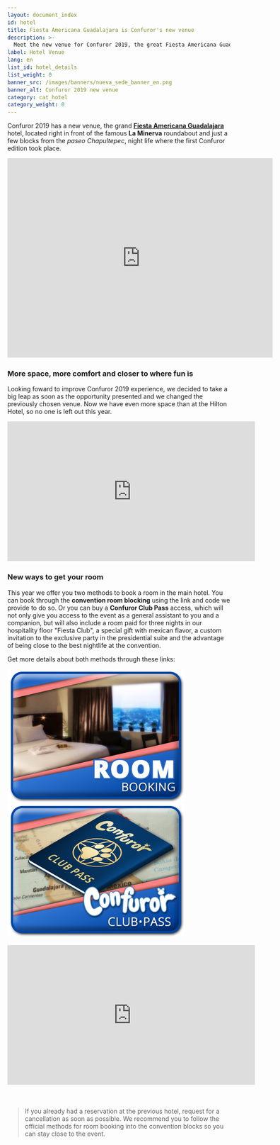 ```yaml
---
layout: document_index
id: hotel
title: Fiesta Americana Guadalajara is Confuror's new venue
description: >-
  Meet the new venue for Confuror 2019, the great Fiesta Americana Guadalajara. Keep reading to know more.
label: Hotel Venue
lang: en
list_id: hotel_details
list_weight: 0
banner_src: /images/banners/nueva_sede_banner_en.png
banner_alt: Confuror 2019 new venue
category: cat_hotel
category_weight: 0
---
```


Confuror 2019 has a new venue, the grand [**Fiesta Americana Guadalajara**](https://www.fiestamericana.com/web/fiesta-americana-guadalajara) hotel, located right in front of the famous **La Minerva** roundabout and just a few blocks from the _paseo Chapultepec_, night life where the first Confuror edition took place.

<div class="container text-center">
<iframe src="https://www.google.com/maps/embed?pb=!1m18!1m12!1m3!1d3732.902335815756!2d-103.39141904932883!3d20.673551986124092!2m3!1f0!2f0!3f0!3m2!1i1024!2i768!4f13.1!3m3!1m2!1s0x8428ae71e6b99a17%3A0x5185c5481c56db17!2sFiesta+Americana+Guadalajara!5e0!3m2!1ses-419!2smx!4v1545375492051" width="600" height="450" frameborder="0" style="border:0" allowfullscreen></iframe>
</div>

### More space, more comfort and closer to where fun is

Looking foward to improve Confuror 2019 experience, we decided to take a big leap as soon as the opportunity presented and we changed the previously chosen venue. Now we have even more space than at the Hilton Hotel, so no one is left out this year.

<div class="container text-center">
<iframe width="560" height="315" src="https://www.youtube.com/embed/n1m5c2YWOEU" frameborder="0" allow="accelerometer; autoplay; encrypted-media; gyroscope; picture-in-picture" allowfullscreen></iframe>
</div>

### New ways to get your room

This year we offer you two methods to book a room in the main hotel. You can book through the **convention room blocking** using the link and code we provide to do so. Or you can buy a **Confuror Club Pass** access, which will not only give you access to the event as a general assistant to you and a companion, but will also include a room paid for three nights in our hospitality floor "Fiesta Club", a special gift with mexican flavor, a custom invitation to the exclusive party in the presidential suite and the advantage of being close to the best nightlife at the convention.

Get more details about both methods through these links:

<div class="container">
  <div class="row">
    <div class="col-md-6">
      <a href="/en/hotel/booking/"><img class="img-fluid" src="/images/ui/btn_booking.png" alt="Reservas en el Hotel"></a>
    </div>
    <div class="col-md-6">
      <a href="/en/hotel/club_pass/"><img class="img-fluid" src="/images/ui/btn_club-pass.png" alt="Confuror Club Pass"></a>
    </div>
  </div>
</div>

<br>

<div class="container text-center">
<iframe width="560" height="315" src="https://www.youtube.com/embed/MIo2xpVIGBQ" frameborder="0" allow="accelerometer; autoplay; encrypted-media; gyroscope; picture-in-picture" allowfullscreen></iframe>
</div>

<br>
<br>

> If you already had a reservation at the previous hotel, request for a cancellation as soon as possible. We recommend you to follow the official methods for room booking into the convention blocks so you can stay close to the event.